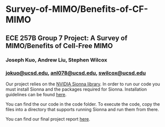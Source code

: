 # Survey-of-MIMO/Benefits-of-CF-MIMO
## ECE 257B Group 7 Project: A Survey of MIMO/Benefits of Cell-Free MIMO
### Joseph Kuo, Andrew Liu, Stephen Wilcox
### jokuo@ucsd.edu, anl078@ucsd.edu, swilcox@ucsd.edu

Our project relies on the [NVIDIA Sionna library](https://developer.nvidia.com/sionna).
In order to run our code you must install Sionna and the packages required for Sionna. 
Installation guidelines can be found [here](https://github.com/nvlabs/sionna).

You can find the our code in the code folder. 
To execute the code, copy the files into a directory that supports running Sionna and run them from there.

You can find our final project report [here](https://github.com/ece257b/Survey-of-MIMO-Benefits-of-CF-MIMO/blob/main/Final_Project_Report.pdf).